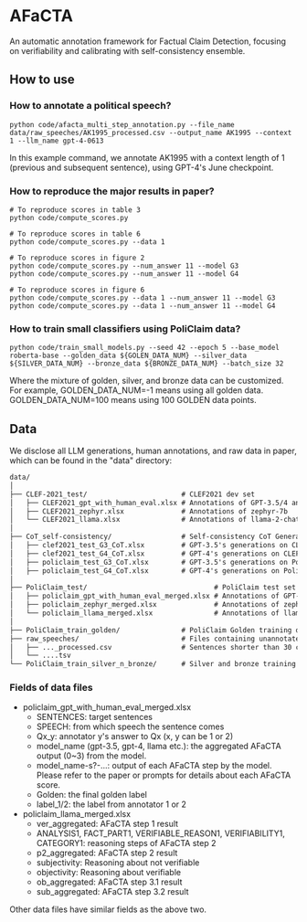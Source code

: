 # AFaCTA
An automatic annotation framework for Factual Claim Detection, focusing on verifiability and calibrating with self-consistency ensemble.

## How to use
### How to annotate a political speech?
```shell
python code/afacta_multi_step_annotation.py --file_name data/raw_speeches/AK1995_processed.csv --output_name AK1995 --context 1 --llm_name gpt-4-0613
```
In this example command, we annotate AK1995 with a context length of 1 (previous and subsequent sentence), using GPT-4's June checkpoint.

### How to reproduce the major results in paper?
```shell
# To reproduce scores in table 3
python code/compute_scores.py

# To reproduce scores in table 6
python code/compute_scores.py --data 1

# To reproduce scores in figure 2
python code/compute_scores.py --num_answer 11 --model G3
python code/compute_scores.py --num_answer 11 --model G4

# To reproduce scores in figure 6
python code/compute_scores.py --data 1 --num_answer 11 --model G3
python code/compute_scores.py --data 1 --num_answer 11 --model G4
```

### How to train small classifiers using PoliClaim data?
```shell
python code/train_small_models.py --seed 42 --epoch 5 --base_model roberta-base --golden_data ${GOLEN_DATA_NUM} --silver_data ${SILVER_DATA_NUM} --bronze_data ${BRONZE_DATA_NUM} --batch_size 32
```
Where the mixture of golden, silver, and bronze data can be customized. For example, GOLDEN_DATA_NUM=-1 means using all golden data. GOLDEN_DATA_NUM=100 means using 100 GOLDEN data points.

## Data
We disclose all LLM generations, human annotations, and raw data in paper, which can be found in the "data" directory:

```markdown
data/
│
├── CLEF-2021_test/                       # CLEF2021 dev set
│   ├── CLEF2021_gpt_with_human_eval.xlsx # Annotations of GPT-3.5/4 and Two Human Experts
│   ├── CLEF2021_zephyr.xlsx              # Annotations of zephyr-7b
│   └── CLEF2021_llama.xlsx               # Annotations of llama-2-chat-13b
│
├── CoT_self-consistency/                 # Self-consistency CoT Generations
│   ├── clef2021_test_G3_CoT.xlsx         # GPT-3.5's generations on CLEF2021
│   ├── clef2021_test_G4_CoT.xlsx         # GPT-4's generations on CLEF2021
│   ├── policlaim_test_G3_CoT.xlsx        # GPT-3.5's generations on PoliClaim
│   ├── policlaim_test_G4_CoT.xlsx        # GPT-4's generations on PoliClaim
│
├── PoliClaim_test/                               # PoliClaim test set
│   ├── policlaim_gpt_with_human_eval_merged.xlsx # Annotations of GPT-3.5/4 and Two Human Experts, merging CA2022, AK2022, AL2022, CO2022
│   ├── policlaim_zephyr_merged.xlsx              # Annotations of zephyr-7b
│   └── policlaim_llama_merged.xlsx               # Annotations of llama-2-chat-13b
│
├── PoliClaim_train_golden/               # PoliClaim Golden training data, with human supervision (a column called "golden")
├── raw_speeches/                         # Files containing unannotated political speech data.
│   ├── ..._processed.csv                 # Sentences shorter than 30 char-length are concatenated to the previous sentences.
│   └── ....tsv                           
└── PoliClaim_train_silver_n_bronze/      # Silver and bronze training data without human double-check
```

### Fields of data files

- policlaim_gpt_with_human_eval_merged.xlsx
  - SENTENCES: target sentences
  - SPEECH: from which speech the sentence comes
  - Qx_y: annotator y's answer to Qx (x, y can be 1 or 2)
  - model_name (gpt-3.5, gpt-4, llama etc.): the aggregated AFaCTA output (0~3) from the model.
  - model_name-s?-...: output of each AFaCTA step by the model. Please refer to the paper or prompts for details about each AFaCTA score.
  - Golden: the final golden label
  - label_1/2: the label from annotator 1 or 2
- policlaim_llama_merged.xlsx
  - ver_aggregated: AFaCTA step 1 result
  - ANALYSIS1, FACT_PART1, VERIFIABLE_REASON1, VERIFIABILITY1, CATEGORY1: reasoning steps of AFaCTA step 2
  - p2_aggregated: AFaCTA step 2 result
  - subjectivity: Reasoning about not verifiable
  - objectivity: Reasoning about verifiable
  - ob_aggregated: AFaCTA step 3.1 result
  - sub_aggregated: AFaCTA step 3.2 result

Other data files have similar fields as the above two.
